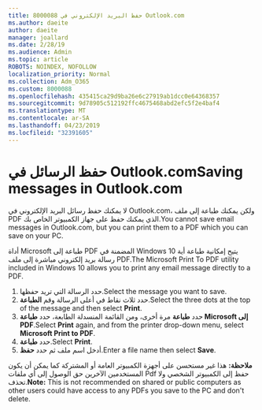 ```yaml
---
title: 8000088 حفظ البريد الإلكتروني في Outlook.com
ms.author: daeite
author: daeite
manager: joallard
ms.date: 2/28/19
ms.audience: Admin
ms.topic: article
ROBOTS: NOINDEX, NOFOLLOW
localization_priority: Normal
ms.collection: Adm_O365
ms.custom: 8000088
ms.openlocfilehash: 435415ca29d9ba26e6c27919ab1dcc0e64368357
ms.sourcegitcommit: 9d78905c512192ffc4675468abd2efc5f2e4baf4
ms.translationtype: MT
ms.contentlocale: ar-SA
ms.lasthandoff: 04/23/2019
ms.locfileid: "32391605"
---
```

# <a name="saving-messages-in-outlookcom"></a><span data-ttu-id="a651b-102">حفظ الرسائل في Outlook.com</span><span class="sxs-lookup"><span data-stu-id="a651b-102">Saving messages in Outlook.com</span></span>

<span data-ttu-id="a651b-103">لا يمكنك حفظ رسائل البريد الإلكتروني في Outlook.com، ولكن يمكنك طباعة إلى ملف PDF الذي يمكنك حفظ على جهاز الكمبيوتر الخاص بك.</span><span class="sxs-lookup"><span data-stu-id="a651b-103">You cannot save email messages in Outlook.com, but you can print them to a PDF which you can save on your PC.</span></span>

<span data-ttu-id="a651b-104">أداة Microsoft طباعة إلى PDF المضمنة في Windows 10 يتيح إمكانية طباعة أية رسالة بريد إلكتروني مباشرة إلى ملف PDF.</span><span class="sxs-lookup"><span data-stu-id="a651b-104">The Microsoft Print To PDF utility included in Windows 10 allows you to print any email message directly to a PDF.</span></span>

1. <span data-ttu-id="a651b-105">حدد الرسالة التي تريد حفظها.</span><span class="sxs-lookup"><span data-stu-id="a651b-105">Select the message you want to save.</span></span>
2. <span data-ttu-id="a651b-106">حدد ثلاث نقاط في أعلى الرسالة وقم **الطباعة**.</span><span class="sxs-lookup"><span data-stu-id="a651b-106">Select the three dots at the top of the message and then select **Print**.</span></span>
3. <span data-ttu-id="a651b-107">حدد **طباعة** مرة أخرى، ومن القائمة المنسدلة الطابعة، حدد **طباعة Microsoft إلى PDF**.</span><span class="sxs-lookup"><span data-stu-id="a651b-107">Select **Print** again, and from the printer drop-down menu, select **Microsoft Print to PDF**.</span></span>
4. <span data-ttu-id="a651b-108">حدد **طباعة**.</span><span class="sxs-lookup"><span data-stu-id="a651b-108">Select **Print**.</span></span>
5. <span data-ttu-id="a651b-109">أدخل اسم ملف ثم حدد **حفظ**.</span><span class="sxs-lookup"><span data-stu-id="a651b-109">Enter a file name then select **Save**.</span></span>

<span data-ttu-id="a651b-110">**ملاحظة:** هذا غير مستحسن على أجهزة الكمبيوتر العامة أو المشتركة كما يمكن أن يكون المستخدمين الآخرين حق الوصول إلى أي ملفات Pdf حفظ إلى الكمبيوتر الشخصي ولا تحذف.</span><span class="sxs-lookup"><span data-stu-id="a651b-110">**Note:** This is not recommended on shared or public computers as other users could have access to any PDFs you save to the PC and don't delete.</span></span>